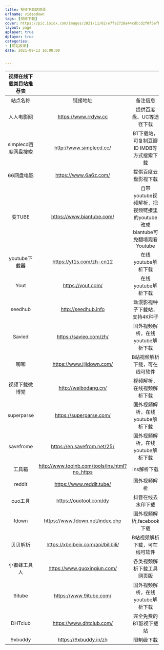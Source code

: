 ```yaml
---
title: 视频下载站收录
urlname: videodown
tags: [视频下载]
cover: https://pic.ioiox.com/images/2021/11/02/e7fa2728a44cdbcd2f0f5efbf8939151.jpg
layout: page
aplayer: true
dplayer: true
categories:
- [网站收录]
date: 2021-09-13 10:00:00


---
```






| 视频在线下载类目站推荐表 |                                               |                                                              |
| :----------------------: | :-------------------------------------------: | :----------------------------------------------------------: |
|         站点名称         |                   链接地址                    |                           备注信息                           |
|        人人电影网        |             https://www.rrdyw.cc              |                   提供百度盘、UC等途径下载                   |
|   simplecd百度网盘搜索   |            http://www.simplecd.cc/            |          BT下载站，可复制豆瓣ID IMDB等方式搜索下载           |
|        66网盘电影        |             https://www.6a6z.com/             |                     提供百度云盘影视下载                     |
|          变TUBE          |           https://www.biantube.com/           | 自带youtube视频解析，把视频链接里的youtube改成biantube可免翻墙观看Youtube |
|      youtube下载器       |           https://yt1s.com/zh-cn12            |                     在线youtube解析下载                      |
|           Yout           |               https://yout.com/               |                     在线youtube解析下载                      |
|         seedhub          |              http://seedhub.info              |                动漫影视种子下载站，支持4K种子                |
|          Savied          |            https://savieo.com/zh/             |              国外视频解析，在线youtube解析下载               |
|           唧唧           |           https://www.jijidown.com/           |                B站视频解析下载，可在线可软件                 |
|      视频下载微博党      |             http://weibodang.cn/              |                  视频解析，在线视频解析下载                  |
|        superparse        |            https://superparse.com/            |              国外视频解析，在线youtube解析下载               |
|        savefrome         |          https://en.savefrom.net/25/          |              国外视频解析，在线youtube解析下载               |
|          工具箱          | http://www.toolnb.com/tools/ins.html?no_https |                         ins解析下载                          |
|          reddit          |           https://www.reddit.tube/            |                         国外视频解析                         |
|         ouo工具          |            https://ouotool.com/dy             |                      抖音在线去水印下载                      |
|          fdown           |        https://www.fdown.net/index.php        |                  国外视频解析,facebook下载                   |
|         贝贝解析         |      https://xbeibeix.com/api/bilibili/       |                B站视频解析下载，可在线可软件                 |
|       小蜜蜂工具人       |          https://www.guoxingjun.com/          |                  各类视频解析下载工具网页版                  |
|          9itube          |            https://www.9itube.com/            |              国外视频解析，在线youtube解析下载               |
|         DHTclub          |           https://www.dhtclub.com/            |                    完全免费的BT影视下载站                    |
|         9xbuddy          |             https://9xbuddy.in/zh             |                          限制级下载                          |
